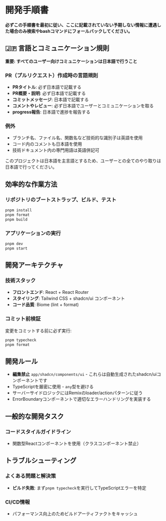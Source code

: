 # 開発手順書

**必ずこの手順書を最初に従い、ここに記載されていない予期しない情報に遭遇した場合のみ検索やbashコマンドにフォールバックしてください。**

## 🇯🇵 言語とコミュニケーション規則

**重要: すべてのユーザー向けコミュニケーションは日本語で行うこと**

### PR（プルリクエスト）作成時の言語規則
- **PRタイトル**: 必ず日本語で記載する
- **PR概要・説明**: 必ず日本語で記載する
- **コミットメッセージ**: 日本語で記載する
- **コメントやレビュー**: 必ず日本語でユーザーとコミュニケーションを取る
- **progress報告**: 日本語で進捗を報告する

### 例外
- ブランチ名、ファイル名、関数名など技術的な識別子は英語を使用
- コード内のコメントも日本語を使用
- 技術ドキュメント内の専門用語は英語併記可

このプロジェクトは日本語を主言語とするため、ユーザーとの全てのやり取りは日本語で行ってください。

## 効率的な作業方法

### リポジトリのブートストラップ、ビルド、テスト
```bash
pnpm install
pnpm format
pnpm build
```

### アプリケーションの実行
```bash
pnpm dev
pnpm start
```

## 開発アーキテクチャ

### 技術スタック
- **フロントエンド**: React + React Router
- **スタイリング**: Tailwind CSS + shadcn/ui コンポーネント
- **コード品質**: Biome (lint + format)

### コミット前検証
変更をコミットする前に必ず実行:
```bash
pnpm typecheck
pnpm format
```

## 開発ルール

- **編集禁止** `app/shadcn/components/ui` - これらは自動生成されたshadcn/uiコンポーネントです
- TypeScriptを厳密に使用 - `any`型を避ける
- サーバーサイドロジックにはRemixのloader/actionパターンに従う
- ErrorBoundaryコンポーネントで適切なエラーハンドリングを実装する

## 一般的な開発タスク

### コードスタイルガイドライン
- 関数型Reactコンポーネントを使用（クラスコンポーネント禁止）

## トラブルシューティング

### よくある問題と解決策
- **ビルド失敗**: まず`pnpm typecheck`を実行してTypeScriptエラーを特定

### CI/CD情報
- パフォーマンス向上のためビルドアーティファクトをキャッシュ
